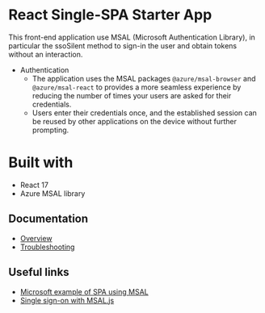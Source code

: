 # React Single-SPA Starter App
This front-end application use MSAL (Microsoft Authentication Library), in particular the ssoSilent method to sign-in the user and obtain tokens without an interaction. 

- Authentication
	- The application uses the MSAL packages `@azure/msal-browser` and `@azure/msal-react` to provides a more seamless experience by reducing the number of times your users are asked for their credentials.
	- Users enter their credentials once, and the established session can be reused by other applications on the device without further prompting. 


# Built with
 - React 17
 - Azure MSAL library

## Documentation
- [Overview](docs/index.md)
- [Troubleshooting](docs/troubleshooting.md)

## Useful links
- [Microsoft example of SPA using MSAL](https://docs.microsoft.com/en-us/azure/active-directory/develop/tutorial-v2-react)
- [Single sign-on with MSAL.js](https://learn.microsoft.com/en-us/azure/active-directory/develop/msal-js-sson)